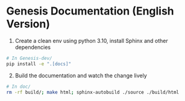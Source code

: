 # Genesis Documentation (English Version)

1. Create a clean env using python 3.10, install Sphinx and other dependencies

```bash
# In Genesis-dev/
pip install -e ".[docs]"
```

2. Build the documentation and watch the change lively

```bash
# In doc/
rm -rf build/; make html; sphinx-autobuild ./source ./build/html
```
